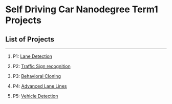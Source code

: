 
# Self Driving Car Nanodegree Term1 Projects

## List of Projects
--------------------
1. P1: [Lane Detection](https://github.com/sriharsha0806/CarND-LaneLines-P1)

2. P2: [Traffic Sign recognition](https://github.com/sriharsha0806/CarND-Traffic-Sign-Classifier-Project)

3. P3: [Behavioral Cloning](https://github.com/sriharsha0806/CarND-Behavioral-Cloning-P3)

4. P4: [Advanced Lane Lines](https://github.com/sriharsha0806/CarND-Advanced-Lane-Lines)

5. P5: [Vehicle Detection](https://github.com/sriharsha0806/CarND-Vehicle-Detection)
